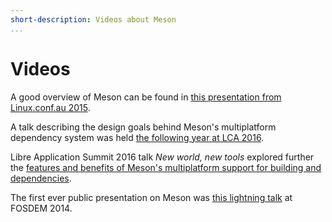 ```yaml
---
short-description: Videos about Meson
...
```


# Videos

A good overview of Meson can be found in [this presentation from Linux.conf.au 2015](https://www.youtube.com/watch?v=KPi0AuVpxLI).

A talk describing the design goals behind Meson's multiplatform dependency system was held [the following year at LCA 2016](http://youtu.be/CTJtKtQ8R5k).

Libre Application Summit 2016 talk _New world, new tools_ explored further the [features and benefits of Meson's multiplatform support for building and dependencies](https://youtu.be/0-gx1qU2pPo).

The first ever public presentation on Meson was [this lightning talk](http://video.fosdem.org/2014/H2215_Ferrer/Sunday/Introducing_the_Meson_build_system.webm) at FOSDEM 2014.
